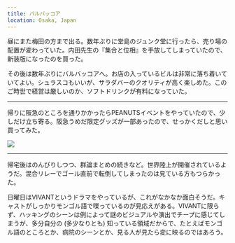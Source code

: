 ```yaml
---
title: バルバッコア
location: Osaka, Japan
---
```


昼にまた梅田の方まで出る。数年ぶりに堂島のジュンク堂に行ったら、売り場の配置が変わっていた。内田先生の『集合と位相』を手放してしまっていたので、新装版になったのを買った。

その後は数年ぶりにバルバッコアへ。お店の入っているビルは非常に落ち着いていてよい。シュラスコもいいが、サラダバーのクオリティが高く楽しめた。このご時世で経営は厳しいのか、ソフトドリンクが有料になっていた。

---

帰りに阪急のところを通りかかったらPEANUTSイベントをやっていたので、少しだけ立ち寄る。阪急うめだ限定グッズが一部あったので、せっかくだしと思い買ってみた。

![](https://photos.apkas.net/medium/202308/20230820-140555.webp)

---

帰宅後はのんびりしつつ、群論まとめの続きなど。世界陸上が開催されているようだ。混合リレーでゴール直前で転倒してしまったのは見ている方もつらかった。

日曜日はVIVANTというドラマをやっているが、これがなかなか面白そうだ。キャストがしっかりモンゴル語で喋っているのが見応えがある。VIVANTに限らず、ハッキングのシーンは例によって謎のビジュアルや演出でチープに感じてしまうが、多分自分の (多少なりとも) 知っている領域だからで、たとえばモンゴル語のところとか、病院のシーンとか、見る人が見たら変に映るのではあろう。
